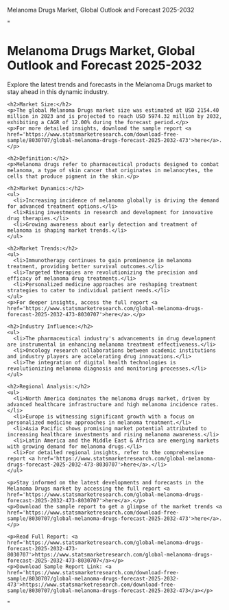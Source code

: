 Melanoma Drugs Market, Global Outlook and Forecast 2025-2032

"<html>
  <body>
    <h1>Melanoma Drugs Market, Global Outlook and Forecast 2025-2032</h1>
    <p>Explore the latest trends and forecasts in the Melanoma Drugs market to stay ahead in this dynamic industry.</p>
    
    <h2>Market Size:</h2>
    <p>The global Melanoma Drugs market size was estimated at USD 2154.40 million in 2023 and is projected to reach USD 5974.32 million by 2032, exhibiting a CAGR of 12.00% during the forecast period.</p>
    <p>For more detailed insights, download the sample report <a href='https://www.statsmarketresearch.com/download-free-sample/8030707/global-melanoma-drugs-forecast-2025-2032-473'>here</a>.</p>
    
    <h2>Definition:</h2>
    <p>Melanoma drugs refer to pharmaceutical products designed to combat melanoma, a type of skin cancer that originates in melanocytes, the cells that produce pigment in the skin.</p>
    
    <h2>Market Dynamics:</h2>
    <ul>
      <li>Increasing incidence of melanoma globally is driving the demand for advanced treatment options.</li>
      <li>Rising investments in research and development for innovative drug therapies.</li>
      <li>Growing awareness about early detection and treatment of melanoma is shaping market trends.</li>
    </ul>
    
    <h2>Market Trends:</h2>
    <ul>
      <li>Immunotherapy continues to gain prominence in melanoma treatment, providing better survival outcomes.</li>
      <li>Targeted therapies are revolutionizing the precision and efficacy of melanoma drug treatments.</li>
      <li>Personalized medicine approaches are reshaping treatment strategies to cater to individual patient needs.</li>
    </ul>
    <p>For deeper insights, access the full report <a href='https://www.statsmarketresearch.com/global-melanoma-drugs-forecast-2025-2032-473-8030707'>here</a>.</p>
    
    <h2>Industry Influence:</h2>
    <ul>
      <li>The pharmaceutical industry's advancements in drug development are instrumental in enhancing melanoma treatment effectiveness.</li>
      <li>Oncology research collaborations between academic institutions and industry players are accelerating drug innovations.</li>
      <li>The integration of digital health technologies is revolutionizing melanoma diagnosis and monitoring processes.</li>
    </ul>
    
    <h2>Regional Analysis:</h2>
    <ul>
      <li>North America dominates the melanoma drugs market, driven by advanced healthcare infrastructure and high melanoma incidence rates.</li>
      <li>Europe is witnessing significant growth with a focus on personalized medicine approaches in melanoma treatment.</li>
      <li>Asia Pacific shows promising market potential attributed to increasing healthcare investments and rising melanoma awareness.</li>
      <li>Latin America and the Middle East & Africa are emerging markets with growing demand for melanoma drugs.</li>
      <li>For detailed regional insights, refer to the comprehensive report <a href='https://www.statsmarketresearch.com/global-melanoma-drugs-forecast-2025-2032-473-8030707'>here</a>.</li>
    </ul>
    
    <p>Stay informed on the latest developments and forecasts in the Melanoma Drugs market by accessing the full report <a href='https://www.statsmarketresearch.com/global-melanoma-drugs-forecast-2025-2032-473-8030707'>here</a>.</p>
    <p>Download the sample report to get a glimpse of the market trends <a href='https://www.statsmarketresearch.com/download-free-sample/8030707/global-melanoma-drugs-forecast-2025-2032-473'>here</a>.</p>
    
    <p>Read Full Report: <a href='https://www.statsmarketresearch.com/global-melanoma-drugs-forecast-2025-2032-473-8030707'>https://www.statsmarketresearch.com/global-melanoma-drugs-forecast-2025-2032-473-8030707</a></p>
    <p>Download Sample Report Link: <a href='https://www.statsmarketresearch.com/download-free-sample/8030707/global-melanoma-drugs-forecast-2025-2032-473'>https://www.statsmarketresearch.com/download-free-sample/8030707/global-melanoma-drugs-forecast-2025-2032-473</a></p>
  </body>
</html>"
